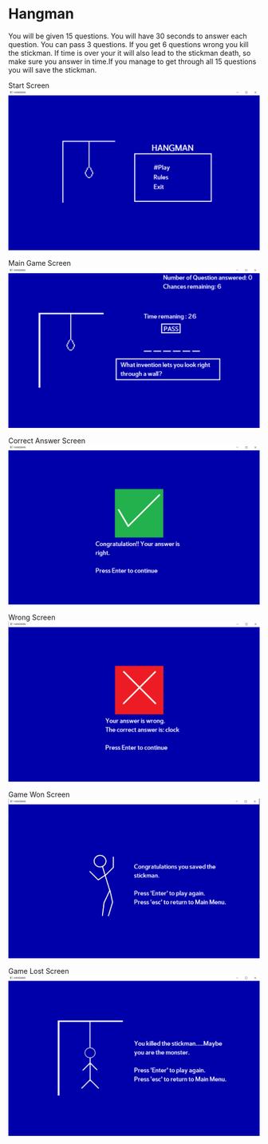 # Hangman
You will be given 15 questions. You will have 30 seconds to answer each question.
You can pass 3 questions. If you get 6 questions wrong you kill the stickman. If time is over your it will also lead to the stickman death,
so make sure you answer in time.If you manage to get through all 15 questions you will save the stickman.


Start Screen
![Screenshot](images/Start_Screen.png)

Main Game Screen
![Screenshot](images/Question_Screen.png)

Correct Answer Screen
![Screenshot](images/Correct_Answer_Screen.png)

Wrong Screen
![Screenshot](images/Wrong_Answer_Screen.png)

Game Won Screen
![Screenshot](images/Win_Screen.png)

Game Lost Screen
![Screenshot](images/Lose_Screen.png)
